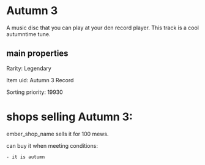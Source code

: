 # Autumn 3

A music disc that you can play at your den record player. This track is a cool autumntime tune.

## main properties

Rarity: Legendary

Item uid: Autumn 3 Record

Sorting priority: 19930

# shops selling Autumn 3:

ember_shop_name sells it for 100 mews.

  can buy it when meeting conditions: 

    - it is autumn